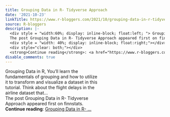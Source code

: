 ```yaml
---
title: Grouping Data in R- Tidyverse Approach
date: '2021-10-23'
linkTitle: https://www.r-bloggers.com/2021/10/grouping-data-in-r-tidyverse-approach/
source: R-bloggers
description: |-
  <div style = "width:60%; display: inline-block; float:left; "> Grouping Data in R, You’ll learn the fundamentals of grouping and how to utilize it to transform and visualize a dataset in this tutorial. Think about the flight delays in the airline dataset that...<br />
  The post Grouping Data in R- Tidyverse Approach appeared first on finnstats.</div>
  <div style = "width: 40%; display: inline-block; float:right;"></div>
  <div style="clear: both;"></div>
  <strong>Continue reading</strong>: <a href="https://www.r-bloggers.com/2021/10/grouping-data-in-r-tidyverse-approach/">Grouping Data in R- ...
disable_comments: true
---
```

<div style = "width:60%; display: inline-block; float:left; "> Grouping Data in R, You’ll learn the fundamentals of grouping and how to utilize it to transform and visualize a dataset in this tutorial. Think about the flight delays in the airline dataset that...<br />
The post Grouping Data in R- Tidyverse Approach appeared first on finnstats.</div>
<div style = "width: 40%; display: inline-block; float:right;"></div>
<div style="clear: both;"></div>
<strong>Continue reading</strong>: <a href="https://www.r-bloggers.com/2021/10/grouping-data-in-r-tidyverse-approach/">Grouping Data in R- ...